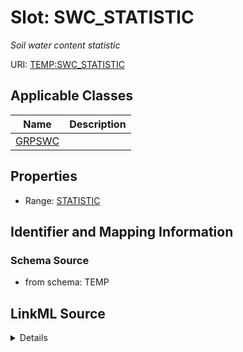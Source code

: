 # Slot: SWC_STATISTIC
_Soil water content statistic_


URI: [TEMP:SWC_STATISTIC](https://example.org/TEMP/SWC_STATISTIC)



<!-- no inheritance hierarchy -->




## Applicable Classes

| Name | Description |
| --- | --- |
[GRPSWC](GRPSWC.md) | 






## Properties

* Range: [STATISTIC](STATISTIC.md)







## Identifier and Mapping Information







### Schema Source


* from schema: TEMP




## LinkML Source

<details>
```yaml
name: SWC_STATISTIC
description: Soil water content statistic
from_schema: TEMP
rank: 1000
alias: SWC_STATISTIC
domain_of:
- GRP_SWC
range: STATISTIC

```
</details>